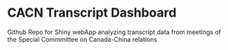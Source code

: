 # CACN Transcript Dashboard

Github Repo for Shiny webApp analyzing transcript data from meetings of the Special Commmittee on Canada-China relations
